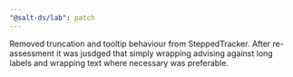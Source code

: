 ```yaml
---
"@salt-ds/lab": patch
---
```


Removed truncation and tooltip behaviour from SteppedTracker. After re-assessment it was jusdged that simply wrapping advising against long labels and wrapping text where necessary was preferable.
